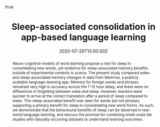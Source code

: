 ---
abstract: Neuro-cognitive models of word learning propose a role for sleep in consolidating new words, yet evidence for sleep-associated memory benefits outside of experimental contexts is scarce. The present study compared wake- and sleep-associated memory changes in data from Memrise, a publicly available language-learning app. Memory for foreign words and phrases remained very high in accuracy across the 7-12 hour delay, and there were no differences in forgetting between wake and sleep. However, learners were quicker to arrive at the correct translation after a period of sleep compared to wake. This sleep-associated benefit was seen for words but not phrases, supporting a primary benefit for sleep in consolidating new word-forms. As such, we demonstrate that the behavioural benefits of sleep can be observed in real-world language learning, and discuss the promise for combining small-scale lab studies with naturally occurring datasets to understand learning outcomes. 
address:
  city: ""
  country: ""
  postcode: ""
  region: ""
  street: ""
all_day: reuw
authors: 
- admin
- Yolanda Koutraki
- Hannah Tickle
date: "2020-07-29T13:00:00Z"
date_end: "2020-08-01T15:00:00Z"
event: CogSci 2020
event_url: https://cognitivesciencesociety.org/cogsci-2020/
featured: false
image:
  caption: 'Image credit: []())'
  focal_point: Right
location: Online
math: true
projects:
- memrise-project
publishDate: "2017-01-01T00:00:00Z"
slides: 
summary: Virtual poster presentation at the upcoming Cognitive Science Society meeting.
tags:
- Sleep
- Consolidation
- Big data
- Learning
- Memory
title: Sleep-associated consolidation in app-based language learning
url_code: ""
url_pdf: "https://cognitivesciencesociety.org/cogsci20/papers/0216/0216.pdf"
url_poster: "https://osf.io/d8xcb/"
url_video: ""
url_dataset: https://osf.io/skuzd/
---
